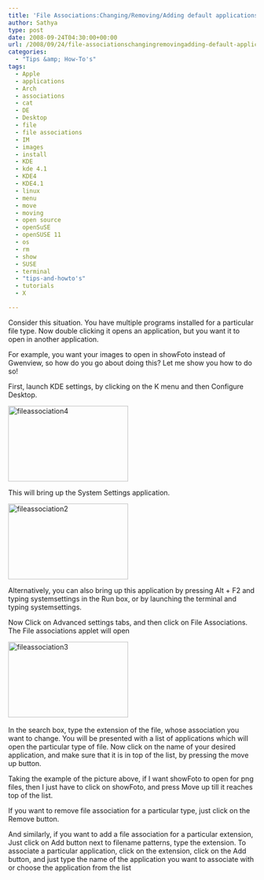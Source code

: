 ```yaml
---
title: 'File Associations:Changing/Removing/Adding default applications for particular filetypes in openSUSE 11 & KDE 4.1'
author: Sathya
type: post
date: 2008-09-24T04:30:00+00:00
url: /2008/09/24/file-associationschangingremovingadding-default-applications-for-particular-filetypes-in-opensuse-11-kde-41/
categories:
  - "Tips &amp; How-To's"
tags:
  - Apple
  - applications
  - Arch
  - associations
  - cat
  - DE
  - Desktop
  - file
  - file associations
  - IM
  - images
  - install
  - KDE
  - kde 4.1
  - KDE4
  - KDE4.1
  - linux
  - menu
  - move
  - moving
  - open source
  - openSuSE
  - openSUSE 11
  - os
  - rm
  - show
  - SUSE
  - terminal
  - "tips-and-howto's"
  - tutorials
  - X

---
```

Consider this situation. You have multiple programs installed for a particular file type. Now double clicking it opens an application, but you want it to open in another application.

For example, you want your images to open in showFoto instead of Gwenview, so how do you go about doing this? Let me show you how to do so!

<!--more-->

First, launch KDE settings, by clicking on the K menu and then Configure Desktop.

[<img style="border-right: 0px; border-top: 0px; border-left: 0px; border-bottom: 0px" title="fileassociation4" src="http://sathyasays.com/wp-content/uploads/2008/09/fileassociation4-thumb.jpg" border="0" alt="fileassociation4" width="244" height="154" />][1]

This will bring up the System Settings application.

[<img style="border-right: 0px; border-top: 0px; border-left: 0px; border-bottom: 0px" title="fileassociation2" src="http://sathyasays.com/wp-content/uploads/2008/09/fileassociation2-thumb.jpg" border="0" alt="fileassociation2" width="244" height="154" />][2]

Alternatively, you can also bring up this application by pressing Alt + F2 and typing systemsettings in the Run box, or by launching the terminal and typing systemsettings.

Now Click on Advanced settings tabs, and then click on File Associations. The File associations applet will open

[<img style="border-right: 0px; border-top: 0px; border-left: 0px; border-bottom: 0px" title="fileassociation3" src="http://sathyasays.com/wp-content/uploads/2008/09/fileassociation3-thumb.jpg" border="0" alt="fileassociation3" width="244" height="154" />][3] 

In the search box, type the extension of the file, whose association you want to change. You will be presented with a list of applications which will open the particular type of file. Now click on the name of your desired application, and make sure that it is in top of the list, by pressing the move up button.

Taking the example of the picture above, if I want showFoto to open for png files, then I just have to click on showFoto, and press Move up till it reaches top of the list.

If you want to remove file association for a particular type, just click on the Remove button.

And similarly, if you want to add a file association for a particular extension, Just click on Add button next to filename patterns, type the extension. To associate a particular application, click on the extension, click on the Add button, and just type the name of the application you want to associate with or choose the application from the list

 [1]: http://sathyasays.com/wp-content/uploads/2008/09/fileassociation43.jpg
 [2]: http://sathyasays.com/wp-content/uploads/2008/09/fileassociation2.jpg
 [3]: http://sathyasays.com/wp-content/uploads/2008/09/fileassociation3.jpg